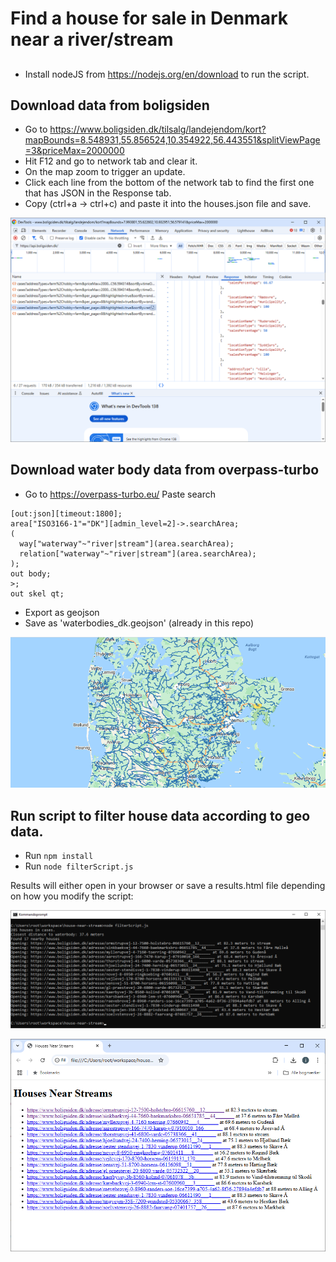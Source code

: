 # Find a house for sale in Denmark near a river/stream

##

* Install nodeJS from https://nodejs.org/en/download to run the script.


## Download data from boligsiden

* Go to https://www.boligsiden.dk/tilsalg/landejendom/kort?mapBounds=8.548931,55.856524,10.354922,56.443551&splitViewPage=3&priceMax=2000000
* Hit F12 and go to network tab and clear it.
* On the map zoom to trigger an update.
* Click each line from the bottom of the network tab to find the first one that has JSON in the Response tab.
* Copy (ctrl+a -> ctrl+c) and paste it into the houses.json file and save.

![Network tab](network_tab.png)

## Download water body data from overpass-turbo

* Go to https://overpass-turbo.eu/
Paste search

```
[out:json][timeout:1800];
area["ISO3166-1"="DK"][admin_level=2]->.searchArea;
(
  way["waterway"~"river|stream"](area.searchArea);
  relation["waterway"~"river|stream"](area.searchArea);
);
out body;
>;
out skel qt;
```
* Export as geojson
* Save as 'waterbodies_dk.geojson' (already in this repo)

![Stream Map](water_in_dk.png)

## Run script to filter house data according to geo data.

* Run ```npm install```
* Run ```node filterScript.js```

Results will either open in your browser or save a results.html file depending on how you modify the script:

![Result](result.png)


![Result](html_result.png)
